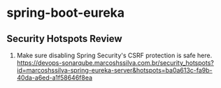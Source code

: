 # spring-boot-eureka

## Security Hotspots Review

1. Make sure disabling Spring Security's CSRF protection is safe here. </br>
https://devops-sonarqube.marcoshssilva.com.br/security_hotspots?id=marcoshssilva-spring-eureka-server&hotspots=ba0a613c-fa9b-40da-a6ed-a1f58646f8ea
